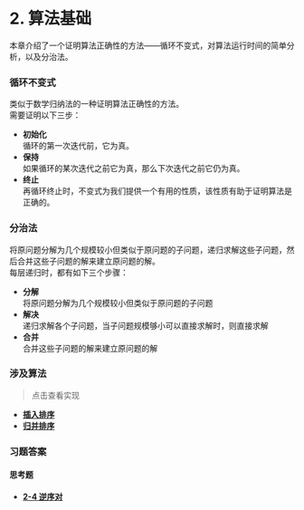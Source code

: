 # 2. 算法基础

本章介绍了一个证明算法正确性的方法——循环不变式，对算法运行时间的简单分析，以及分治法。

### 循环不变式
类似于数学归纳法的一种证明算法正确性的方法。  
需要证明以下三步：
+ **初始化**  
    循环的第一次迭代前，它为真。
+ **保持**  
    如果循环的某次迭代之前它为真，那么下次迭代之前它仍为真。
+ **终止**  
    再循环终止时，不变式为我们提供一个有用的性质，该性质有助于证明算法是正确的。

### 分治法
将原问题分解为几个规模较小但类似于原问题的子问题，递归求解这些子问题，然后合并这些子问题的解来建立原问题的解。  
每层递归时，都有如下三个步骤：
+ **分解**  
    将原问题分解为几个规模较小但类似于原问题的子问题
+ **解决**  
    递归求解各个子问题，当子问题规模够小可以直接求解时，则直接求解
+ **合并**  
    合并这些子问题的解来建立原问题的解

### 涉及算法
> 点击查看实现
+ **[插入排序](/Code/Algorithms/A-02-1-InsertionSort/insertion_sort_realization.c)**  
+ **[归并排序](/Code/Algorithms/A-02-3-MergeSort/merge_sort_realization.c)**

### 习题答案
#### 思考题
+ **[2-4 逆序对](/Code/Thinkings/T-02-4-Inversion/inversion_realization.c)**  